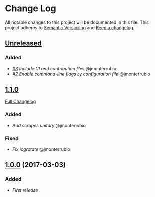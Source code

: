 # Change Log
All notable changes to this project will be documented in this file.
This project adheres to [Semantic Versioning](http://semver.org/) and [Keep a changelog](https://github.com/olivierlacan/keep-a-changelog).

## [Unreleased](https://github.com/idealista-tech/prometheus_server-role/tree/develop)

### Added
- *[#3](https://github.com/idealista/prometheus_server-role/issues/3) Include CI and contribution files* @jmonterrubio
- *[#2](https://github.com/idealista/prometheus_server-role/issues/2) Enable command-line flags by configuration file* @jmonterrubio

## [1.1.0](https://github.com/idealista-tech/prometheus_server-role/tree/1.1.0)
[Full Changelog](https://github.com/idealista-tech/prometheus_server-role/compare/1.0.0...1.1.0)
### Added
- *Add scrapes unitary* @jmonterrubio

### Fixed
- *Fix logrotate* @jmonterrubio

## [1.0.0](https://github.com/idealista-tech/prometheus_server-role/tree/1.0.0) (2017-03-03)
### Added
- *First release*
